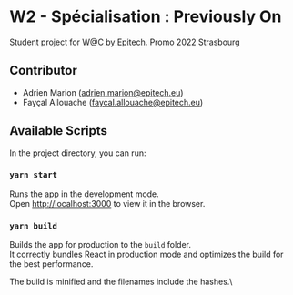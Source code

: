 # W2 - Spécialisation : Previously On

Student project for [W@C by Epitech](https://www.webacademie.org/). Promo 2022 Strasbourg

## Contributor

- Adrien Marion (<adrien.marion@epitech.eu>)
- Fayçal Allouache (<faycal.allouache@epitech.eu>)


## Available Scripts

In the project directory, you can run:

### `yarn start`

Runs the app in the development mode.\
Open [http://localhost:3000](http://localhost:3000) to view it in the browser.

### `yarn build`

Builds the app for production to the `build` folder.\
It correctly bundles React in production mode and optimizes the build for the best performance.

The build is minified and the filenames include the hashes.\
